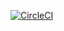 [![CircleCI](https://circleci.com/gh/TrippCol/farrapp-api/tree/master.svg?style=svg)](https://circleci.com/gh/TrippCol/farrapp-api/tree/master)
